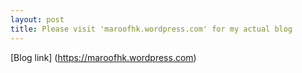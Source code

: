 ```yaml
---
layout: post
title: Please visit 'maroofhk.wordpress.com' for my actual blog
---
```


[Blog link] (https://maroofhk.wordpress.com)

